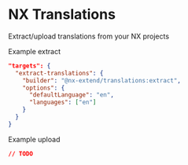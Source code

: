 # NX Translations

Extract/upload translations from your NX projects

Example extract

```json
"targets": {
  "extract-translations": {
    "builder": "@nx-extend/translations:extract",
    "options": {
      "defaultLanguage": "en",
      "languages": ["en"]
    }
  }
}
```

Example upload

```json
// TODO
```
